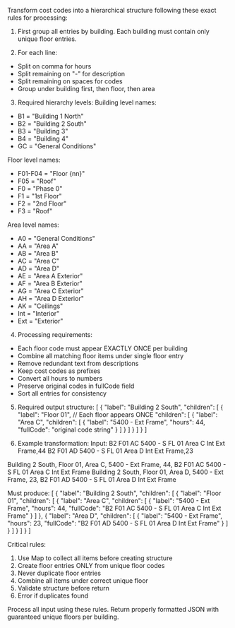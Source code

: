 Transform cost codes into a hierarchical structure following these exact rules for processing:

1. First group all entries by building. Each building must contain only unique floor entries.

2. For each line:
- Split on comma for hours
- Split remaining on "-" for description
- Split remaining on spaces for codes
- Group under building first, then floor, then area


3. Required hierarchy levels:
Building level names:
- B1 = "Building 1 North"
- B2 = "Building 2 South"
- B3 = "Building 3"
- B4 = "Building 4"
- GC = "General Conditions"


Floor level names:
- F01-F04 = "Floor {nn}"
- F05 = "Roof"
- F0 = "Phase 0"
- F1 = "1st Floor"
- F2 = "2nd Floor"
- F3 = "Roof"

Area level names:
- A0 = "General Conditions"
- AA = "Area A"
- AB = "Area B"
- AC = "Area C"
- AD = "Area D"
- AE = "Area A Exterior"
- AF = "Area B Exterior"
- AG = "Area C Exterior"
- AH = "Area D Exterior"
- AK = "Ceilings"
- Int = "Interior"
- Ext = "Exterior"

4. Processing requirements:
- Each floor code must appear EXACTLY ONCE per building
- Combine all matching floor items under single floor entry
- Remove redundant text from descriptions
- Keep cost codes as prefixes
- Convert all hours to numbers
- Preserve original codes in fullCode field
- Sort all entries for consistency

5. Required output structure:
[
    {
        "label": "Building 2 South",
        "children": [
            {
                "label": "Floor 01", // Each floor appears ONCE
                "children": [
                    {
                        "label": "Area C",
                        "children": [
                            {
                                "label": "5400 - Ext Frame",
                                "hours": 44,
                                "fullCode": "original code string"
                            }
                        ]
                    }
                ]
            }
        ]
    }
]


6. Example transformation:
Input:
B2 F01 AC 5400 - S FL 01 Area C Int Ext Frame,44
B2 F01 AD 5400 - S FL 01 Area D Int Ext Frame,23


Building 2 South, Floor 01, Area C, 5400 - Ext Frame, 44, B2 F01 AC 5400 - S FL 01 Area C Int Ext Frame
Building 2 South, Floor 01, Area D, 5400 - Ext Frame, 23, B2 F01 AD 5400 - S FL 01 Area D Int Ext Frame


Must produce:
[
    {
        "label": "Building 2 South",
        "children": [
            {
                "label": "Floor 01",
                "children": [
                    {
                        "label": "Area C",
                        "children": [
                            {
                                "label": "5400 - Ext Frame",
                                "hours": 44,
                                "fullCode": "B2 F01 AC 5400 - S FL 01 Area C Int Ext Frame"
                            }
                        ]
                    },
                    {
                        "label": "Area D",
                        "children": [
                            {
                                "label": "5400 - Ext Frame",
                                "hours": 23,
                                "fullCode": "B2 F01 AD 5400 - S FL 01 Area D Int Ext Frame"
                            }
                        ]
                    }
                ]
            }
        ]
    }
]



Critical rules:
1. Use Map to collect all items before creating structure
2. Create floor entries ONLY from unique floor codes
3. Never duplicate floor entries
4. Combine all items under correct unique floor
5. Validate structure before return
6. Error if duplicates found


Process all input using these rules. Return properly formatted JSON with guaranteed unique floors per building.